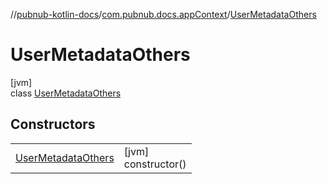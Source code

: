 //[pubnub-kotlin-docs](../../../index.md)/[com.pubnub.docs.appContext](../index.md)/[UserMetadataOthers](index.md)

# UserMetadataOthers

[jvm]\
class [UserMetadataOthers](index.md)

## Constructors

| | |
|---|---|
| [UserMetadataOthers](-user-metadata-others.md) | [jvm]<br>constructor() |
